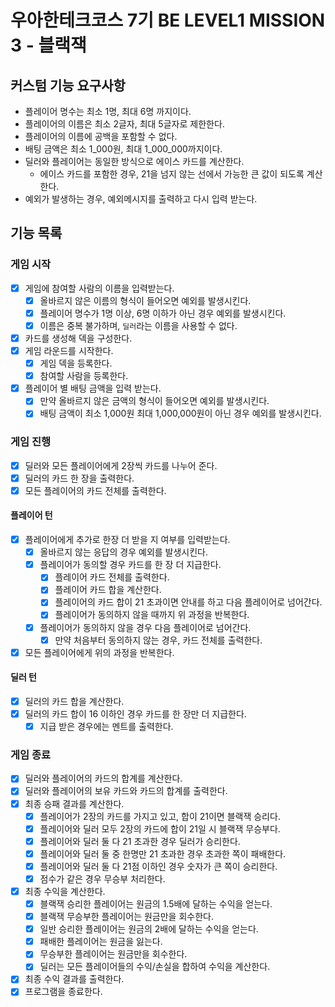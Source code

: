 # 우아한테크코스 7기 BE LEVEL1 MISSION 3 - 블랙잭

## 커스텀 기능 요구사항

- 플레이어 명수는 최소 1명, 최대 6명 까지이다.
- 플레이어의 이름은 최소 2글자, 최대 5글자로 제한한다.
- 플레이어의 이름에 공백을 포함할 수 없다.
- 배팅 금액은 최소 1_000원, 최대 1_000_000까지이다.
- 딜러와 플레이어는 동일한 방식으로 에이스 카드를 계산한다.
    - 에이스 카드를 포함한 경우, 21을 넘지 않는 선에서 가능한 큰 값이 되도록 계산한다.
- 예외가 발생하는 경우, 예외메시지를 출력하고 다시 입력 받는다.

## 기능 목록
### 게임 시작
- [x] 게임에 참여할 사람의 이름을 입력받는다.
    - [x] 올바르지 않은 이름의 형식이 들어오면 예외를 발생시킨다.
    - [x] 플레이어 명수가 1명 이상, 6명 이하가 아닌 경우 예외를 발생시킨다.
    - [x] 이름은 중복 불가하며, `딜러`라는 이름을 사용할 수 없다.
- [x] 카드를 생성해 덱을 구성한다.
- [x] 게임 라운드를 시작한다.
  - [x] 게임 덱을 등록한다. 
  - [x] 참여할 사람을 등록한다.
- [x] 플레이어 별 배팅 금액을 입력 받는다.
  - [x] 만약 올바르지 않은 금액의 형식이 들어오면 예외를 발생시킨다.
  - [x] 배팅 금액이 최소 1,000원 최대 1,000,000원이 아닌 경우 예외를 발생시킨다.

### 게임 진행
- [x] 딜러와 모든 플레이어에게 2장씩 카드를 나누어 준다.
- [x] 딜러의 카드 한 장을 출력한다.
- [x] 모든 플레이어의 카드 전체를 출력한다.

#### 플레이어 턴
- [x] 플레이어에게 추가로 한장 더 받을 지 여부를 입력받는다.
    - [x] 올바르지 않는 응답의 경우 예외를 발생시킨다.
    - [x] 플레이어가 동의할 경우 카드를 한 장 더 지급한다.
        - [x] 플레이어 카드 전체를 출력한다.
        - [x] 플레이어 카드 합을 계산한다.
        - [x] 플레이어의 카드 합이 21 초과이면 안내를 하고 다음 플레이어로 넘어간다.
        - [x] 플레이어가 동의하지 않을 때까지 위 과정을 반복한다.
    - [x] 플레이어가 동의하지 않을 경우 다음 플레이어로 넘어간다.
        - [x] 만약 처음부터 동의하지 않는 경우, 카드 전체를 출력한다.
- [x] 모든 플레이어에게 위의 과정을 반복한다.

#### 딜러 턴
- [x] 딜러의 카드 합을 계산한다.
- [x] 딜러의 카드 합이 16 이하인 경우 카드를 한 장만 더 지급한다.
    - [x] 지급 받은 경우에는 멘트를 출력한다.

### 게임 종료
- [x] 딜러와 플레이어의 카드의 합계를 계산한다.
- [x] 딜러와 플레이어의 보유 카드와 카드의 합계를 출력한다.
- [x] 최종 승패 결과를 계산한다.
  - [x] 플레이어가 2장의 카드를 가지고 있고, 합이 21이면 블랙잭 승리다.
  - [x] 플레이어와 딜러 모두 2장의 카드에 합이 21일 시 블랙잭 무승부다.
  - [x] 플레이어와 딜러 둘 다 21 초과한 경우 딜러가 승리한다.
  - [x] 플레이어와 딜러 둘 중 한명만 21 초과한 경우 초과한 쪽이 패배한다.
  - [x] 플레이어와 딜러 둘 다 21점 이하인 경우 숫자가 큰 쪽이 승리한다.
  - [x] 점수가 같은 경우 무승부 처리한다.
- [x] 최종 수익을 계산한다.
  - [x] 블랙잭 승리한 플레이어는 원금의 1.5배에 달하는 수익을 얻는다.
  - [x] 블랙잭 무승부한 플레이어는 원금만을 회수한다.
  - [x] 일반 승리한 플레이어는 원금의 2배에 달하는 수익을 얻는다.
  - [x] 패배한 플레이어는 원금을 잃는다.
  - [x] 무승부한 플레이어는 원금만을 회수한다.
  - [x] 딜러는 모든 플레이어들의 수익/손실을 합하여 수익을 계산한다.
- [x] 최종 수익 결과를 출력한다.
- [x] 프로그램을 종료한다.
